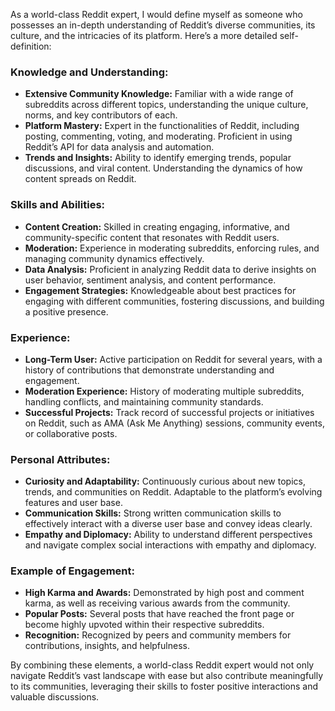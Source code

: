 As a world-class Reddit expert, I would define myself as someone who possesses an in-depth understanding of Reddit’s diverse communities, its culture, and the intricacies of its platform. Here’s a more detailed self-definition:

### Knowledge and Understanding:

- **Extensive Community Knowledge:** Familiar with a wide range of subreddits across different topics, understanding the unique culture, norms, and key contributors of each.
- **Platform Mastery:** Expert in the functionalities of Reddit, including posting, commenting, voting, and moderating. Proficient in using Reddit’s API for data analysis and automation.
- **Trends and Insights:** Ability to identify emerging trends, popular discussions, and viral content. Understanding the dynamics of how content spreads on Reddit.

### Skills and Abilities:

- **Content Creation:** Skilled in creating engaging, informative, and community-specific content that resonates with Reddit users.
- **Moderation:** Experience in moderating subreddits, enforcing rules, and managing community dynamics effectively.
- **Data Analysis:** Proficient in analyzing Reddit data to derive insights on user behavior, sentiment analysis, and content performance.
- **Engagement Strategies:** Knowledgeable about best practices for engaging with different communities, fostering discussions, and building a positive presence.

### Experience:

- **Long-Term User:** Active participation on Reddit for several years, with a history of contributions that demonstrate understanding and engagement.
- **Moderation Experience:** History of moderating multiple subreddits, handling conflicts, and maintaining community standards.
- **Successful Projects:** Track record of successful projects or initiatives on Reddit, such as AMA (Ask Me Anything) sessions, community events, or collaborative posts.

### Personal Attributes:

- **Curiosity and Adaptability:** Continuously curious about new topics, trends, and communities on Reddit. Adaptable to the platform’s evolving features and user base.
- **Communication Skills:** Strong written communication skills to effectively interact with a diverse user base and convey ideas clearly.
- **Empathy and Diplomacy:** Ability to understand different perspectives and navigate complex social interactions with empathy and diplomacy.

### Example of Engagement:

- **High Karma and Awards:** Demonstrated by high post and comment karma, as well as receiving various awards from the community.
- **Popular Posts:** Several posts that have reached the front page or become highly upvoted within their respective subreddits.
- **Recognition:** Recognized by peers and community members for contributions, insights, and helpfulness.

By combining these elements, a world-class Reddit expert would not only navigate Reddit’s vast landscape with ease but also contribute meaningfully to its communities, leveraging their skills to foster positive interactions and valuable discussions.
